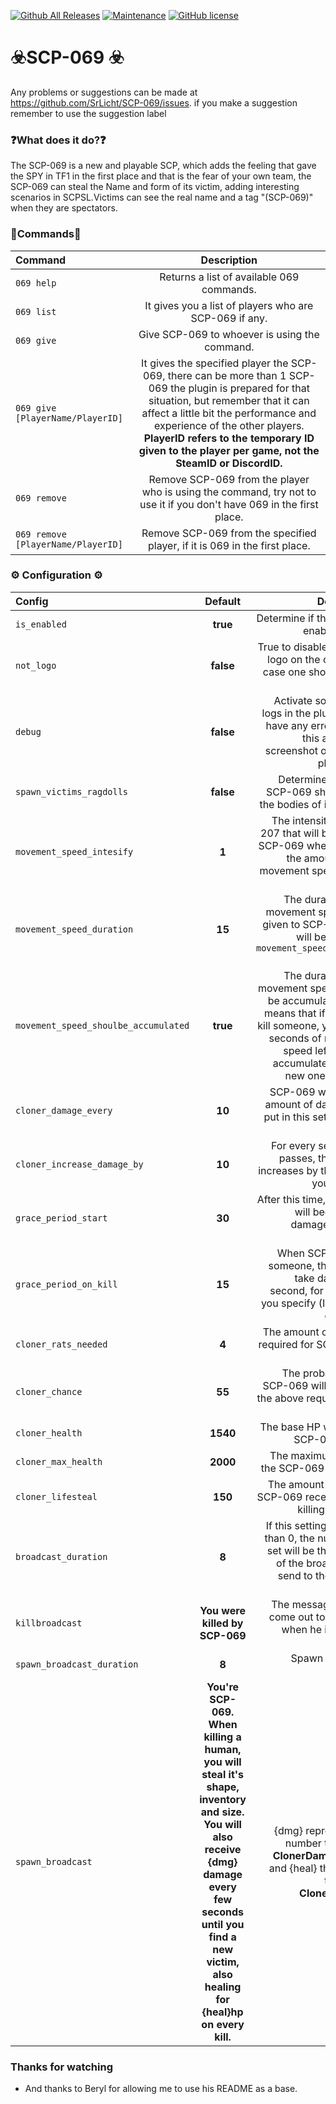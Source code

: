 [![Github All Releases](https://img.shields.io/github/downloads/SrLicht/SCP-069/total.svg)](https://github.com/SrLicht/SCP-069/releases) [![Maintenance](https://img.shields.io/badge/Maintained%3F-yes-green.svg)](https://github.com/SrLicht/SCP-069/graphs/commit-activity) [![GitHub license](https://img.shields.io/github/license/Naereen/StrapDown.js.svg)](https://github.com/SrLicht/SCP-069/blob/main/LICENSE)



# ☣️SCP-069 ☣️
Any problems or suggestions can be made at https://github.com/SrLicht/SCP-069/issues.
if you make a suggestion remember to use the suggestion label

### ❓What does it do?❓ 
The SCP-069 is a new and playable SCP, which adds the feeling that gave the SPY in TF1 in the first place and that is the fear of your own team, the SCP-069 can steal the Name and form of its victim, adding interesting scenarios in SCPSL.Victims can see the real name and a tag "(SCP-069)" when they are spectators.


### 📜Commands📜
| Command | Description |
|:------------ |:------------------------------:|
| `069 help`   | Returns a list of available 069 commands. |
| `069 list`   | It gives you a list of players who are SCP-069 if any. |
| `069 give`   | Give SCP-069 to whoever is using the command. |
| `069 give [PlayerName/PlayerID]`| It gives the specified player the SCP-069, there can be more than 1 SCP-069 the plugin is prepared for that situation, but remember that it can affect a little bit the performance and experience of the other players. **PlayerID refers to the temporary ID given to the player per game, not the SteamID or DiscordID.** |
| `069 remove` | Remove SCP-069 from the player who is using the command, try not to use it if you don't have 069 in the first place. |
| `069 remove [PlayerName/PlayerID]`| Remove SCP-069 from the specified player, if it is 069 in the first place. |


### ⚙️ Configuration ⚙️
| Config | Default |Description |
|:------------- |:------------------------------:| ------------------------------:|
| `is_enabled` | **true** | Determine if the plugin is enabled or not. |
| `not_logo` | **false** | True to disable the ASCII logo on the console, in case one should bother you |
| `debug` | **false** | Activate some debug logs in the plugin, if you have any error activate this and send a screenshot of what the plugin says. |
| `spawn_victims_ragdolls` | **false** | Determines whether SCP-069 should leave the bodies of its victims. |
| `movement_speed_intesify` | **1** | The intensity of SCP-207 that will be given to SCP-069 when killing, if the amount is 0 no movement speed will be given. |
| `movement_speed_duration` | **15** | The duration of the movement speed to be given to SCP-069. This will be ignored if `movement_speed_intesify` = 0. |
| `movement_speed_shoulbe_accumulated` | **true** | The duration of the movement speed should be accumulated ? This means that if when you kill someone, you have 3 seconds of movement speed left, it will be accumulated with the new one for killing. |
| `cloner_damage_every` | **10** | SCP-069 will take the amount of damage you put in this setting every second. |
| `cloner_increase_damage_by` | **10** | For every second that passes, the damage increases by the amount you put here. |
| `grace_period_start`| **30** | After this time, SCP-069 will begin to take damage for every second.|
| `grace_period_on_kill` | **15** | When SCP-069 kills someone, they will not take damage per second, for as long as you specify (In seconds obviously) |
| `cloner_rats_needed` | **4**| The amount of Class-D required for SCP-069 to appear. |
| `cloner_chance` | **55** | The probability that SCP-069 will appear, if the above requirement is met. |
| `cloner_health` | **1540** | The base HP with which SCP-069 begins |
| `cloner_max_health` | **2000** | The maximum HP that the SCP-069 can reach |
| `cloner_lifesteal` | **150** | The amount of HP that SCP-069 receives when killing someone. |
| `broadcast_duration` | **8** | If this setting is greater than 0, the number you set will be the duration of the broadcast you send to the victim of SCP-069. |
| `killbroadcast` | **You were killed by SCP-069** | The message that will come out to the victim when he is killed by SCP-069. |
| `spawn_broadcast_duration` | **8** | Spawn Broadcast Duration|
| `spawn_broadcast` | **You're SCP-069. When killing a human, you will steal it's shape, inventory and size. You will also receive {dmg} damage every few seconds until you find a new victim, also healing for {heal}hp on every kill.** | {dmg} represents the number they put in **ClonerDamageEvery** and {heal} the number they put in **ClonerLifesteal** |




### Thanks for watching
- And thanks to Beryl for allowing me to use his README as a base.
